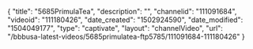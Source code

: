 {
    "title": "5685PrimulaTea",
    "description": "",
    "channelid": "111091684",
    "videoid": "111180426",
    "date_created": "1502924590",
    "date_modified": "1504049177",
    "type": "captivate",
    "layout": "channelVideo",
    "url": "\/bbbusa-latest-videos\/5685primulatea-ftp5785\/111091684-111180426"
}